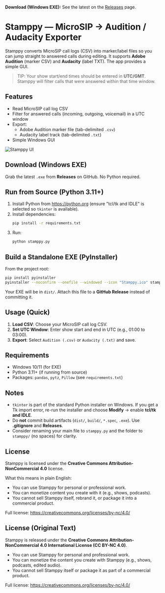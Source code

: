 **Download (Windows EXE):** See the latest on the [Releases](../../releases) page.


# Stamppy — MicroSIP → Audition / Audacity Exporter

Stamppy converts MicroSIP call logs (CSV) into marker/label files so you can
jump straight to answered calls during editing. It supports **Adobe Audition**
(marker CSV) and **Audacity** (label TXT). The app provides a simple GUI.

> TIP: Your show start/end times should be entered in **UTC/GMT**. Stamppy will
filter calls that were answered within that time window.

## Features
- Read MicroSIP call log CSV
- Filter for answered calls (incoming, outgoing, voicemail) in a UTC window
- Export:
  - Adobe Audition marker file (tab-delimited `.csv`)
  - Audacity label track (tab-delimited `.txt`)
- Simple Windows GUI

![Stamppy UI](docs/Stamppy_Screenshot.png "Main window")

## Download (Windows EXE)
Grab the latest `.exe` from **Releases** on GitHub. No Python required.

## Run from Source (Python 3.11+)
1. Install Python from https://python.org (ensure "tcl/tk and IDLE" is selected so `tkinter` is available).
2. Install dependencies:
   ```bash
   pip install -r requirements.txt
   ```
3. Run:
   ```bash
   python stamppy.py
   ```

## Build a Standalone EXE (PyInstaller)
From the project root:
```bash
pip install pyinstaller
pyinstaller --noconfirm --onefile --windowed --icon "Stamppy.ico" stamppy.py
```
Your EXE will be in `dist/`. Attach this file to a **GitHub Release** instead of committing it.

## Usage (Quick)
1. **Load CSV**: Choose your MicroSIP call log CSV.
2. **Set UTC Window**: Enter show start and end in UTC (e.g., 01:00 to 03:00).
3. **Export**: Select `Audition (.csv)` or `Audacity (.txt)` and save.

## Requirements
- Windows 10/11 (for EXE)
- Python 3.11+ (if running from source)
- Packages: `pandas`, `pytz`, `Pillow` (see `requirements.txt`)

## Notes
- `tkinter` is part of the standard Python installer on Windows. If you get a Tk import error, re-run the installer and choose **Modify** → enable **tcl/tk and IDLE**.
- Do **not** commit build artifacts (`dist/`, `build/`, `*.spec`, `.exe`). Use **.gitignore** and **Releases**.
- Consider renaming your main file to `stamppy.py` and the folder to `stamppy/` (no spaces) for clarity.

## License

Stamppy is licensed under the **Creative Commons Attribution-NonCommercial 4.0** license.

What this means in plain English:
- You can use Stamppy for personal or professional work.
- You can monetize content you create with it (e.g., shows, podcasts).
- You cannot sell Stamppy itself, rebrand it, or package it into a commercial product.

Full license: https://creativecommons.org/licenses/by-nc/4.0/

## License (Original Text)

Stamppy is released under the **Creative Commons Attribution-NonCommercial 4.0 International License (CC BY-NC 4.0)**.

- You can use Stamppy for personal and professional work.
- You can monetize the content you create with Stamppy (e.g., shows, podcasts, edited audio).
- You cannot sell Stamppy itself or package it as part of a commercial product.

Full license: https://creativecommons.org/licenses/by-nc/4.0/
